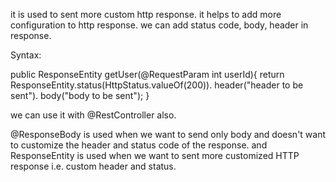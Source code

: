 
it is used to sent more custom http response. it helps to add more configuration to http response.
we can add status code, body, header in response.

Syntax: 

public ResponseEntity<Datatype of Body> getUser(@RequestParam int userId){
      return ResponseEntity.status(HttpStatus.valueOf(200)).
      header("header to be sent").
      body("body to be sent");
}

we can use it with @RestController also.


@ResponseBody is used when we want to send only body and doesn't want to customize the header and status code of the response.
and ResponseEntity is used when we want to sent more customized HTTP response i.e. custom header and status.